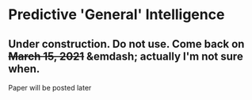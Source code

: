 # Predictive 'General' Intelligence

## Under construction. Do not use. Come back on ~~March 15, 2021~~ &emdash; actually I'm not sure when.
Paper will be posted later
